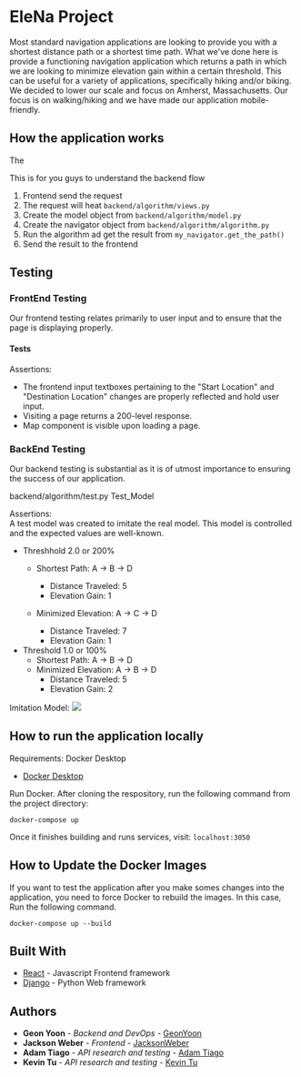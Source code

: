 # EleNa Project

Most standard navigation applications are looking to provide you with a shortest distance path or a shortest time path. What we've done here is provide a functioning navigation application which returns a path in which we are looking to minimize elevation gain within a certain threshold. This can be useful for a variety of applications, specifically hiking and/or biking. We decided to lower our scale and focus on Amherst, Massachusetts. Our focus is on walking/hiking and we have made our application mobile-friendly. 

## How the application works

The 

This is for you guys to understand the backend flow 

1. Frontend send the request 
2. The request will heat `backend/algorithm/views.py`
3. Create the model object from `backend/algorithm/model.py`
4. Create the navigator object from `backend/algorithm/algorithm.py`
5. Run the algorithm ad get the result from `my_navigator.get_the_path()`
6. Send the result to the frontend

## Testing

### FrontEnd Testing
Our frontend testing relates primarily to user input and to ensure that the page is displaying properly. 
#### Tests
Assertions: 
* The frontend input textboxes pertaining to the "Start Location" and "Destination Location" changes are properly reflected and hold user input. 
* Visiting a page returns a 200-level response. 
* Map component is visible upon loading a page. 

### BackEnd Testing
Our backend testing is substantial as it is of utmost importance to ensuring the success of our application. 

backend/algorithm/test.py
Test_Model

Assertions:<br>
A test model was created to imitate the real model. This model is controlled and the expected values are well-known. 
- Threshhold 2.0 or 200%
    - Shortest Path: A -> B -> D
        - Distance Traveled: 5
        - Elevation Gain: 1

    - Minimized Elevation: A -> C -> D
        - Distance Traveled: 7
        - Elevation Gain: 1
- Threshold 1.0 or 100%
    - Shortest Path: A -> B -> D
    - Minimized Elevation: A -> B -> D
        - Distance Traveled: 5
        - Elevation Gain: 2

Imitation Model: 
![](image.png)

## How to run the application locally
Requirements: Docker Desktop
* [Docker Desktop](https://www.docker.com/products/docker-desktop)

Run Docker. After cloning the respository, run the following command from the project directory:

```
docker-compose up
```
Once it finishes building and runs services, visit: `localhost:3050`

## How to Update the Docker Images 

If you want to test the application after you make somes changes into the application, you need to force Docker to rebuild the images.
In this case, Run the following command.

```
docker-compose up --build
```

## Built With

* [React](https://www.djangoproject.com) - Javascript Frontend framework
* [Django](https://www.djangoproject.com) - Python Web framework


## Authors

* **Geon Yoon** - *Backend and DevOps* - [GeonYoon](https://github.com/GeonYoon)
* **Jackson Weber** - *Frontend* - [JacksonWeber](https://github.com/JacksonWeber)
* **Adam Tiago** - *API research and testing* - [Adam Tiago](https://github.com/tiagosaurus)
* **Kevin Tu** - *API research and testing* - [Kevin Tu](https://github.com)